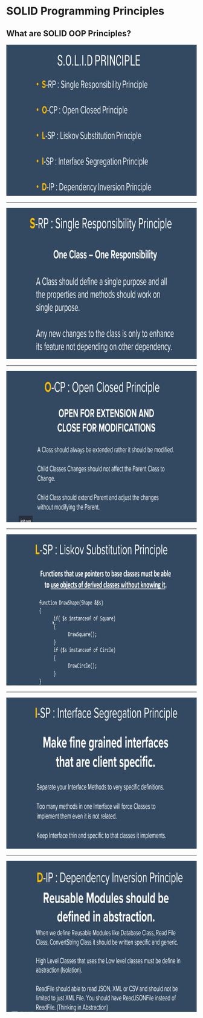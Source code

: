 # SOLID Programming Principles

## What are SOLID OOP Principles?

<img src="./assets/images/solid.png" alt="solid" width="700" height="400"/>

---

<img src="./assets/images/s-rp.png" alt="solid" width="700" height="400"/>

---

<img src="./assets/images/o-cp.png" alt="solid" width="700" height="400"/>

---

<img src="./assets/images/l-sp.png" alt="solid" width="700" height="400"/>

---

<img src="./assets/images/i-sp.png" alt="solid" width="700" height="400"/>

---

<img src="./assets/images/d-ip.png" alt="solid" width="700" height="400"/>
